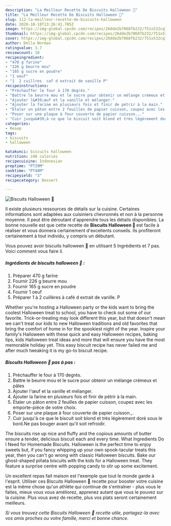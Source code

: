 ```yaml
---
description: "La Meilleur Recette De Biscuits Halloween 🎃"
title: "La Meilleur Recette De Biscuits Halloween 🎃"
slug: 112-la-meilleur-recette-de-biscuits-halloween
date: 2020-10-18T13:26:41.705Z
image: https://img-global.cpcdn.com/recipes/26dde2b7068fb232/751x532cq70/biscuits-halloween-🎃-photo-principale-de-la-recette.jpg
thumbnail: https://img-global.cpcdn.com/recipes/26dde2b7068fb232/751x532cq70/biscuits-halloween-🎃-photo-principale-de-la-recette.jpg
cover: https://img-global.cpcdn.com/recipes/26dde2b7068fb232/751x532cq70/biscuits-halloween-🎃-photo-principale-de-la-recette.jpg
author: Della Norman
ratingvalue: 3.7
reviewcount: 10
recipeingredient:
- "470 g farine"
- "226 g beurre mou"
- "165 g sucre en poudre"
- "1 oeuf"
- "1  2 cuillres  caf d extrait de vanille P"
recipeinstructions:
- "Préchauffer le four à 170 degrés."
- "Battre le beurre mou et le sucre pour obtenir un mélange crémeux et pâles"
- "Ajouter l&#39;œuf et la vanille et mélanger."
- "Ajouter la farine en plusieurs fois et finir de pétrir à la main."
- "Étaler un pâton entre 2 feuilles de papier cuisson, coupez avec les emporte-pièce de votre choix."
- "Poser sur une plaque à four couverte de papier cuisson.,."
- "Cuir jusqu&#39;à ce que le biscuit soit blond et très légèrement doré sous le bord.Ne pas bouger avant qu&#39;il soit refroidir."
categories:
- Resep
tags:
- biscuits
- halloween

katakunci: biscuits halloween 
nutrition: 248 calories
recipecuisine: Indonesian
preptime: "PT39M"
cooktime: "PT48M"
recipeyield: "3"
recipecategory: Dessert

---
```



![Biscuits Halloween 🎃](https://img-global.cpcdn.com/recipes/26dde2b7068fb232/751x532cq70/biscuits-halloween-🎃-photo-principale-de-la-recette.jpg)

Il existe plusieurs ressources de détails sur la cuisine. Certaines informations sont adaptées aux cuisiniers chevronnés et non à la personne moyenne. Il peut être déroutant d'apprendre tous les détails disponibles. La bonne nouvelle est que cette recette de <strong> Biscuits Halloween 🎃 </strong> est facile à réaliser et vous donnera certainement d'excellents conseils. Ils profiteront certainement à tout individu, y compris un débutant.

<!--inarticleads1-->

Vous pouvez avoir biscuits halloween 🎃 en utilisant 5 Ingrédients et 7 pas. Voici comment vous faire il.

##### Ingrédients de biscuits halloween 🎃 :

1. Préparer 470 g farine
1. Fournir 226 g beurre mou
1. Fournir 165 g sucre en poudre
1. Fournir 1 oeuf
1. Préparer 1 à 2 cuillères à café d extrait de vanille. P


Whether you&#39;re hosting a Halloween party or the kids want to bring the coolest Halloween treat to school, you have to check out some of our favorite. Trick-or-treating may look different this year, but that doesn&#39;t mean we can&#39;t treat our kids to new Halloween traditions and old favorites that bring the comfort of home in for the spookiest night of the year. Inspire your family&#39;s Halloween with these quick and easy Halloween recipes, baking tips, kids Halloween treat ideas and more that will ensure you have the most memorable holiday yet. This easy biscuit recipe has never failed me and after much tweaking it is my go-to biscuit recipe. 

<!--inarticleads2-->

##### Biscuits Halloween 🎃 pas à pas :

1. Préchauffer le four à 170 degrés.
1. Battre le beurre mou et le sucre pour obtenir un mélange crémeux et pâles
1. Ajouter l&#39;œuf et la vanille et mélanger.
1. Ajouter la farine en plusieurs fois et finir de pétrir à la main.
1. Étaler un pâton entre 2 feuilles de papier cuisson, coupez avec les emporte-pièce de votre choix.
1. Poser sur une plaque à four couverte de papier cuisson.,.
1. Cuir jusqu&#39;à ce que le biscuit soit blond et très légèrement doré sous le bord.Ne pas bouger avant qu&#39;il soit refroidir.


The biscuits rise up nice and fluffy and the copious amounts of butter ensure a tender, delicious biscuit each and every time. What Ingredients Do I Need for Homemade Biscuits. Halloween is the perfect time to enjoy sweets but, if you fancy whipping up your own spook-tacular treats this year, then you can&#39;t go wrong with classic Halloween biscuits. Bake our ghost-shaped piñata biscuits with the kids for a Halloween treat. They feature a surprise centre with popping candy to stir up some excitement. 

<!--inarticleads1-->

<p>
Un excellent repas fait maison est l'exemple que tout le monde garde à l'esprit. Utiliser ces Biscuits Halloween 🎃 recette pour booster votre cuisine est la même chose qu'un athlète qui continue de s'entraîner - plus vous le faites, mieux vous vous améliorez, apprenez autant que vous le pouvez sur la cuisine. Plus vous avez de recette, plus vos plats seront certainement meilleurs.
</p>

<p>
<i>Si vous trouvez cette Biscuits Halloween 🎃 recette utile, partagez-la avec vos amis proches ou votre famille, merci et bonne chance.</i>
</p>
